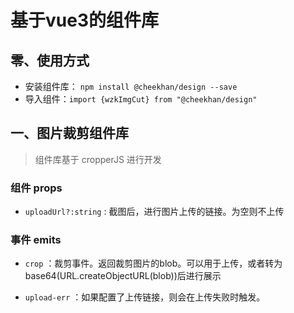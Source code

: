 # 基于vue3的组件库

## 零、使用方式

- 安装组件库： `npm install @cheekhan/design --save`
- 导入组件：`import {wzkImgCut} from "@cheekhan/design"`

## 一、图片裁剪组件库

> 组件库基于 cropperJS 进行开发

### 组件 props

- `uploadUrl?:string` : 截图后，进行图片上传的链接。为空则不上传

### 事件 emits

- `crop` ：裁剪事件。返回裁剪图片的blob。可以用于上传，或者转为base64(URL.createObjectURL(blob))后进行展示

- `upload-err` ：如果配置了上传链接，则会在上传失败时触发。

